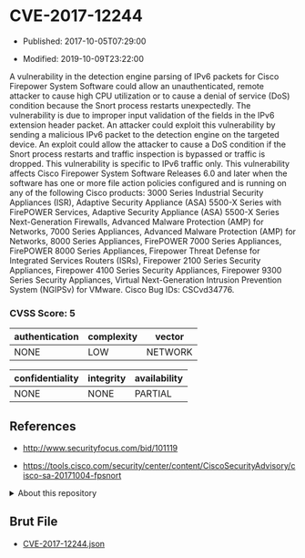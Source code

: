 # CVE-2017-12244

- Published: 2017-10-05T07:29:00

- Modified: 2019-10-09T23:22:00

A vulnerability in the detection engine parsing of IPv6 packets for Cisco Firepower System Software could allow an unauthenticated, remote attacker to cause high CPU utilization or to cause a denial of service (DoS) condition because the Snort process restarts unexpectedly. The vulnerability is due to improper input validation of the fields in the IPv6 extension header packet. An attacker could exploit this vulnerability by sending a malicious IPv6 packet to the detection engine on the targeted device. An exploit could allow the attacker to cause a DoS condition if the Snort process restarts and traffic inspection is bypassed or traffic is dropped. This vulnerability is specific to IPv6 traffic only. This vulnerability affects Cisco Firepower System Software Releases 6.0 and later when the software has one or more file action policies configured and is running on any of the following Cisco products: 3000 Series Industrial Security Appliances (ISR), Adaptive Security Appliance (ASA) 5500-X Series with FirePOWER Services, Adaptive Security Appliance (ASA) 5500-X Series Next-Generation Firewalls, Advanced Malware Protection (AMP) for Networks, 7000 Series Appliances, Advanced Malware Protection (AMP) for Networks, 8000 Series Appliances, FirePOWER 7000 Series Appliances, FirePOWER 8000 Series Appliances, Firepower Threat Defense for Integrated Services Routers (ISRs), Firepower 2100 Series Security Appliances, Firepower 4100 Series Security Appliances, Firepower 9300 Series Security Appliances, Virtual Next-Generation Intrusion Prevention System (NGIPSv) for VMware. Cisco Bug IDs: CSCvd34776.

### CVSS Score: **5**

| authentication | complexity | vector |
| --- | --- | --- |
| NONE | LOW | NETWORK |

| confidentiality | integrity | availability |
| --- | --- | --- |
| NONE | NONE | PARTIAL |

## References

* http://www.securityfocus.com/bid/101119

* https://tools.cisco.com/security/center/content/CiscoSecurityAdvisory/cisco-sa-20171004-fpsnort

<details>
<summary>About this repository</summary> 

  This repository is part of the project [Live Hack CVE](https://github.com/Live-Hack-CVE). Main website can be found [www.live-hack.org](https://www.live-hack.org) 
  
  Made by [Sn0wAlice](https://github.com/Sn0wAlice) for the people that care about security and need to have a feed of the latest CVEs. Hope you enjoy it, don't forget to star the repo and follow me on [Twitter](https://twitter.com/Sn0wAlice) and [Github](https://github.com/Sn0wAlice). And that is my [personnal website](https://www.alice-snow.me/)

  - [Home Page](https://github.com/Live-Hack-CVE)
  - [Framework](https://github.com/Live-Hack-CVE/cve-framework)
  - [CVE database](https://github.com/Live-Hack-CVE/full_database)
  - [Changelog](https://github.com/Live-Hack-CVE/Changelog)
</details>

## Brut File

* [CVE-2017-12244.json](https://raw.githubusercontent.com/Live-Hack-CVE/full_database/main/cves/2017/CVE-2017-12244.json)

